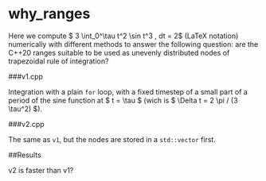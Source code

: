 # why_ranges

Here we compute $ 3 \int_0^\tau t^2 \sin t^3 \, dt = 2$ (LaTeX notation) numerically with different
methods to answer the following question: are the C++20 ranges suitable to be used as unevenly
distributed nodes of trapezoidal rule of integration?

###v1.cpp

Integration with a plain `for` loop, with a fixed timestep of a small part of a period of the sine
function at $ t = \tau $ (wich is $ \Delta t = 2 \pi / (3 \tau^2) $).

###v2.cpp

The same as `v1`, but the nodes are stored in a `std::vector` first.

##Results

v2 is faster than v1?

